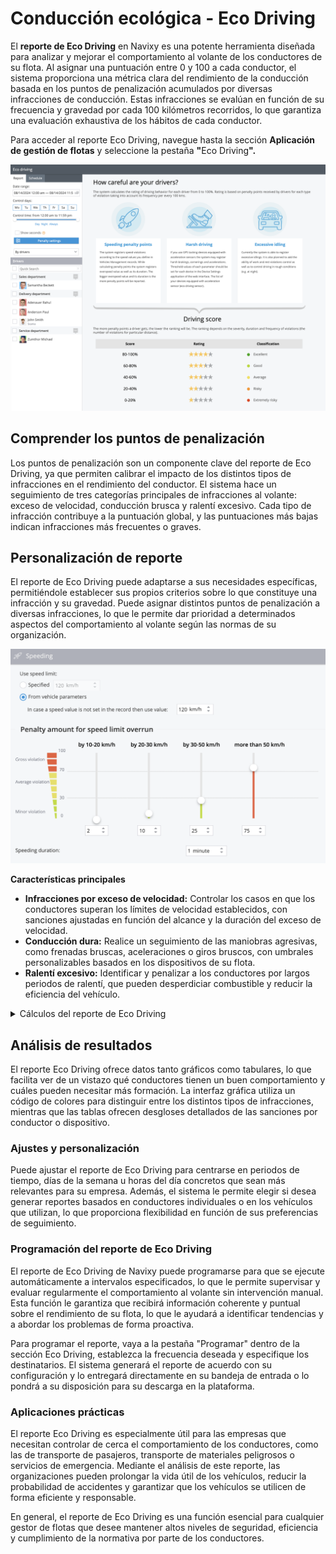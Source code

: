 # Conducción ecológica - Eco Driving

El **reporte de Eco Driving** en Navixy es una potente herramienta diseñada para analizar y mejorar el comportamiento al volante de los conductores de su flota. Al asignar una puntuación entre 0 y 100 a cada conductor, el sistema proporciona una métrica clara del rendimiento de la conducción basada en los puntos de penalización acumulados por diversas infracciones de conducción. Estas infracciones se evalúan en función de su frecuencia y gravedad por cada 100 kilómetros recorridos, lo que garantiza una evaluación exhaustiva de los hábitos de cada conductor.

Para acceder al reporte Eco Driving, navegue hasta la sección **Aplicación de gestión de flotas** y seleccione la pestaña **"**&#x45;co Drivin&#x67;**".**

![](../../gua-del-usuario/gestin-de-flotas/attachments/image-20240814-183737.png)

## Comprender los puntos de penalización

Los puntos de penalización son un componente clave del reporte de Eco Driving, ya que permiten calibrar el impacto de los distintos tipos de infracciones en el rendimiento del conductor. El sistema hace un seguimiento de tres categorías principales de infracciones al volante: exceso de velocidad, conducción brusca y ralentí excesivo. Cada tipo de infracción contribuye a la puntuación global, y las puntuaciones más bajas indican infracciones más frecuentes o graves.

## Personalización de reporte

El reporte de Eco Driving puede adaptarse a sus necesidades específicas, permitiéndole establecer sus propios criterios sobre lo que constituye una infracción y su gravedad. Puede asignar distintos puntos de penalización a diversas infracciones, lo que le permite dar prioridad a determinados aspectos del comportamiento al volante según las normas de su organización.

![](../../gua-del-usuario/gestin-de-flotas/attachments/image-20240814-183612.png)

**Características principales**

* **Infracciones por exceso de velocidad:** Controlar los casos en que los conductores superan los límites de velocidad establecidos, con sanciones ajustadas en función del alcance y la duración del exceso de velocidad.
* **Conducción dura:** Realice un seguimiento de las maniobras agresivas, como frenadas bruscas, aceleraciones o giros bruscos, con umbrales personalizables basados en los dispositivos de su flota.
* **Ralentí excesivo:** Identificar y penalizar a los conductores por largos periodos de ralentí, que pueden desperdiciar combustible y reducir la eficiencia del vehículo.

<details>

<summary>Cálculos del reporte de Eco Driving</summary>

El reporte Eco Driving de Navixy está diseñado para evaluar y puntuar el comportamiento al volante de los empleados en función de una serie de criterios. La puntuación de cada conductor oscila entre 0 y 100 y está basada en los puntos de penalización asignados por diversas infracciones.

A continuación encontrará explicaciones detalladas sobre cómo se calculan estos puntos de penalización y cómo afectan a la puntuación global del conductor. Estos cálculos en reportes detallados permiten a los gestores de flotas evaluar el comportamiento al volante de forma exhaustiva, promoviendo prácticas de conducción más seguras y eficientes en toda su flota.

### Infracciones por exceso de velocidad

Las infracciones por exceso de velocidad se penalizan en función de cuánto supere el conductor el límite de velocidad y durante cuánto tiempo. Puede establecer un límite de velocidad universal o utilizar límites de velocidad específicos para cada vehículo.

**Cálculo de las sanciones por exceso de velocidad:**

Los puntos de penalización por exceso de velocidad se calculan mediante la siguiente fórmula:

`Factor de tiempo × Puntos de Penalización = Puntos totales de penalización`

Por ejemplo, si un vehículo supera el límite de velocidad en 21 km/h durante 1 minuto y 37 segundos, el sistema excluirá el primer minuto (no penalizado) y calculará la sanción por los 37 segundos restantes. Si la sanción por superar el límite de velocidad en 20-30 km/h se establece en 10 puntos, la fórmula sería:

`0.616 × 10 = 6.16 puntos de penalización`

### Infracciones graves al volante

Los eventos de conducción brusca, como aceleraciones rápidas, frenazos repentinos y giros bruscos, se registran mediante rastreadores GPS equipados con sensores de aceleración. La gravedad de cada incidente puede personalizarse y se asignan los puntos correspondientes.

**Cálculo de sanciones por conducción temeraria**

Cada incidente grave de conducción conlleva automáticamente un número preestablecido de puntos de penalización. Estos puntos se deducen de la puntuación total del conductor en función de la frecuencia de estos eventos.

### Infracciones por ralentí excesivo

El ralentí excesivo se controla cuando un vehículo permanece parado con el motor en marcha durante un periodo prolongado. Se asignan puntos de penalización en función del tiempo que el vehículo permanezca al ralentí por encima de un umbral predefinido.

**Cálculo de las sanciones por ralentí**

Por ejemplo, si un vehículo permanece al ralentí durante 8 minutos y 14 segundos y el umbral está fijado en 5 minutos, el cálculo de la sanción excluiría los 5 minutos iniciales y solamente penalizaría los 3 minutos y 14 segundos restantes. Si la sanción por ralentí se fija en 5 puntos por minuto, el cálculo sería:

`3.23 × 5 = 16.17 puntos de penalización`

### Total del periodo

La sección "Total del periodo" ofrece una visión general de todas las sanciones y puntuaciones de cada conductor o vehículo durante el periodo seleccionado. Incluye una representación gráfica y tablas detalladas.

**Gráfico del importe de la sanción**

Este gráfico muestra los puntos de sanción acumulados, codificados por colores según el tipo de infracción (rojo para el exceso de velocidad, azul para la conducción brusca y verde para el ralentí).

**Gráfico de clasificación**

Este gráfico muestra las puntuaciones de cada conductor o dispositivo, calculadas por cada 100 kilómetros recorridos. Las puntuaciones se ajustan en función de las sanciones, lo que permite comprender claramente el rendimiento de cada conductor.

### Cuadros con información detallada

Cada tipo de infracción se desglosa a su vez en cuadros detallados, que ofrecen información sobre hechos concretos como el exceso de velocidad, la conducción brusca y el ralentí.

#### Tabla de exceso de velocidad

Esta tabla enumera todos los incidentes de exceso de velocidad, con puntos de penalización asignados en función de la superación más grave de la velocidad durante el incidente.

#### Mesa de conducción dura

Los eventos registrados dentro de una ventana de 5 minutos se agrupan y se calculan las penalizaciones para cada grupo.

#### Tabla de intervalos de inactividad

Esta tabla proporciona detalles sobre cada caso de ralentí con el motor en marcha, incluidas la duración y los puntos de penalización correspondientes.

</details>

## Análisis de resultados

El reporte Eco Driving ofrece datos tanto gráficos como tabulares, lo que facilita ver de un vistazo qué conductores tienen un buen comportamiento y cuáles pueden necesitar más formación. La interfaz gráfica utiliza un código de colores para distinguir entre los distintos tipos de infracciones, mientras que las tablas ofrecen desgloses detallados de las sanciones por conductor o dispositivo.

### Ajustes y personalización

Puede ajustar el reporte de Eco Driving para centrarse en periodos de tiempo, días de la semana u horas del día concretos que sean más relevantes para su empresa. Además, el sistema le permite elegir si desea generar reportes basados en conductores individuales o en los vehículos que utilizan, lo que proporciona flexibilidad en función de sus preferencias de seguimiento.

### Programación del reporte de Eco Driving

El reporte de Eco Driving de Navixy puede programarse para que se ejecute automáticamente a intervalos especificados, lo que le permite supervisar y evaluar regularmente el comportamiento al volante sin intervención manual. Esta función le garantiza que recibirá información coherente y puntual sobre el rendimiento de su flota, lo que le ayudará a identificar tendencias y a abordar los problemas de forma proactiva.

Para programar el reporte, vaya a la pestaña "Programar" dentro de la sección Eco Driving, establezca la frecuencia deseada y especifique los destinatarios. El sistema generará el reporte de acuerdo con su configuración y lo entregará directamente en su bandeja de entrada o lo pondrá a su disposición para su descarga en la plataforma.

### Aplicaciones prácticas

El reporte Eco Driving es especialmente útil para las empresas que necesitan controlar de cerca el comportamiento de los conductores, como las de transporte de pasajeros, transporte de materiales peligrosos o servicios de emergencia. Mediante el análisis de este reporte, las organizaciones pueden prolongar la vida útil de los vehículos, reducir la probabilidad de accidentes y garantizar que los vehículos se utilicen de forma eficiente y responsable.

En general, el reporte de Eco Driving es una función esencial para cualquier gestor de flotas que desee mantener altos niveles de seguridad, eficiencia y cumplimiento de la normativa por parte de los conductores.
